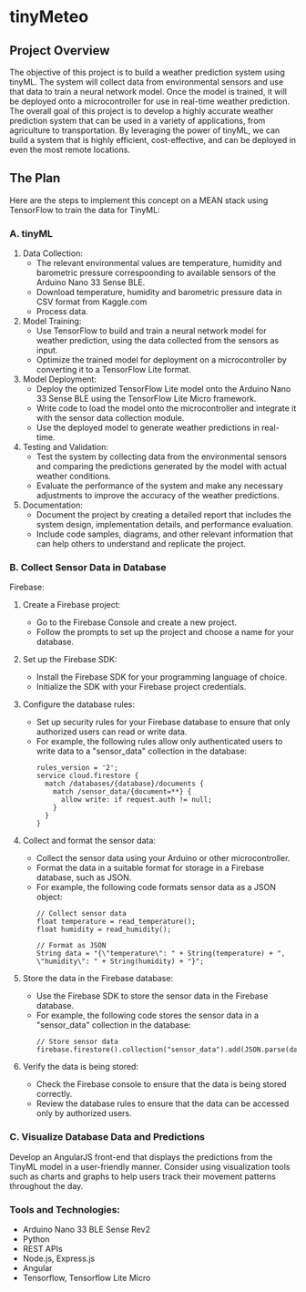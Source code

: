 # tinyMeteo

## Project Overview

The objective of this project is to build a weather prediction system using tinyML. The system will collect data from environmental sensors and use that data to train a neural network model. Once the model is trained, it will be deployed onto a microcontroller for use in real-time weather prediction. The overall goal of this project is to develop a highly accurate weather prediction system that can be used in a variety of applications, from agriculture to transportation. By leveraging the power of tinyML, we can build a system that is highly efficient, cost-effective, and can be deployed in even the most remote locations.

## The Plan
Here are the steps to implement this concept on a MEAN stack using TensorFlow to train the data for TinyML:

### A. tinyML

1. Data Collection:
   - The relevant environmental values are temperature, humidity and barometric pressure correspoonding to available sensors of the Arduino Nano 33 Sense BLE.
   - Download temperature, humidity and barometric pressure  data in CSV format from Kaggle.com
   - Process data.
2. Model Training:
   - Use TensorFlow to build and train a neural network model for weather prediction, using the data collected from the sensors as input.
   - Optimize the trained model for deployment on a microcontroller by converting it to a TensorFlow Lite format.
3. Model Deployment:
   - Deploy the optimized TensorFlow Lite model onto the Arduino Nano 33 Sense BLE using the TensorFlow Lite Micro framework.
   - Write code to load the model onto the microcontroller and integrate it with the sensor data collection module.
   - Use the deployed model to generate weather predictions in real-time.
4. Testing and Validation:
   - Test the system by collecting data from the environmental sensors and comparing the predictions generated by the model with actual weather conditions.
   - Evaluate the performance of the system and make any necessary adjustments to improve the accuracy of the weather predictions.
5. Documentation:
   - Document the project by creating a detailed report that includes the system design, implementation details, and performance evaluation.
   - Include code samples, diagrams, and other relevant information that can help others to understand and replicate the project.

### B. Collect Sensor Data in Database
Firebase:
1. Create a Firebase project:
   - Go to the Firebase Console and create a new project.
   - Follow the prompts to set up the project and choose a name for your database.

2. Set up the Firebase SDK:
   - Install the Firebase SDK for your programming language of choice.
   - Initialize the SDK with your Firebase project credentials.

3. Configure the database rules:
   - Set up security rules for your Firebase database to ensure that only authorized users can read or write data.
   - For example, the following rules allow only authenticated users to write data to a "sensor_data" collection in the database:
     ```
     rules_version = '2';
     service cloud.firestore {
       match /databases/{database}/documents {
         match /sensor_data/{document=**} {
           allow write: if request.auth != null;
         }
       }
     }
     ```

4. Collect and format the sensor data:
   - Collect the sensor data using your Arduino or other microcontroller.
   - Format the data in a suitable format for storage in a Firebase database, such as JSON.
   - For example, the following code formats sensor data as a JSON object:
     ```
     // Collect sensor data
     float temperature = read_temperature();
     float humidity = read_humidity();
     
     // Format as JSON
     String data = "{\"temperature\": " + String(temperature) + ", \"humidity\": " + String(humidity) + "}";
     ```

5. Store the data in the Firebase database:
   - Use the Firebase SDK to store the sensor data in the Firebase database.
   - For example, the following code stores the sensor data in a "sensor_data" collection in the database:
     ```
     // Store sensor data
     firebase.firestore().collection("sensor_data").add(JSON.parse(data));
     ```

6. Verify the data is being stored:
   - Check the Firebase console to ensure that the data is being stored correctly.
   - Review the database rules to ensure that the data can be accessed only by authorized users.


### C. Visualize Database Data and Predictions
Develop an AngularJS front-end that displays the predictions from the TinyML model in a user-friendly manner. Consider using visualization tools such as charts and graphs to help users track their movement patterns throughout the day.

### Tools and Technologies:
- Arduino Nano 33 BLE Sense Rev2
- Python
- REST APIs
- Node.js, Express.js
- Angular
- Tensorflow, Tensorflow Lite Micro

